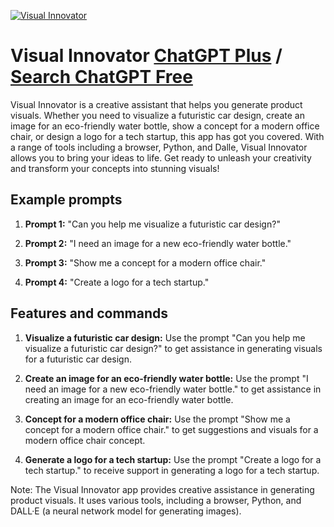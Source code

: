 
[![Visual Innovator](https://files.oaiusercontent.com/file-gK1ynEkjSv35wiYiWpzVp4TC?se=2123-10-17T14%3A41%3A53Z&sp=r&sv=2021-08-06&sr=b&rscc=max-age%3D31536000%2C%20immutable&rscd=attachment%3B%20filename%3D1fee7ff1-65e3-4206-b779-6c8309bc2ce1.png&sig=BIJtmo2E3f6C0qAj52mYrAO2bVtqnFtvSvBEOMNMaEU%3D)](https://chat.openai.com/g/g-xexY9mIIt-visual-innovator)

# Visual Innovator [ChatGPT Plus](https://chat.openai.com/g/g-xexY9mIIt-visual-innovator) / [Search ChatGPT Free](https://gptcall.net/index.html#/?search=Visual%20Innovator)

Visual Innovator is a creative assistant that helps you generate product visuals. Whether you need to visualize a futuristic car design, create an image for an eco-friendly water bottle, show a concept for a modern office chair, or design a logo for a tech startup, this app has got you covered. With a range of tools including a browser, Python, and Dalle, Visual Innovator allows you to bring your ideas to life. Get ready to unleash your creativity and transform your concepts into stunning visuals!

## Example prompts

1. **Prompt 1:** "Can you help me visualize a futuristic car design?"

2. **Prompt 2:** "I need an image for a new eco-friendly water bottle."

3. **Prompt 3:** "Show me a concept for a modern office chair."

4. **Prompt 4:** "Create a logo for a tech startup."

## Features and commands

1. **Visualize a futuristic car design:** Use the prompt "Can you help me visualize a futuristic car design?" to get assistance in generating visuals for a futuristic car design.

2. **Create an image for an eco-friendly water bottle:** Use the prompt "I need an image for a new eco-friendly water bottle." to get assistance in creating an image for an eco-friendly water bottle.

3. **Concept for a modern office chair:** Use the prompt "Show me a concept for a modern office chair." to get suggestions and visuals for a modern office chair concept.

4. **Generate a logo for a tech startup:** Use the prompt "Create a logo for a tech startup." to receive support in generating a logo for a tech startup.

Note: The Visual Innovator app provides creative assistance in generating product visuals. It uses various tools, including a browser, Python, and DALL·E (a neural network model for generating images).


